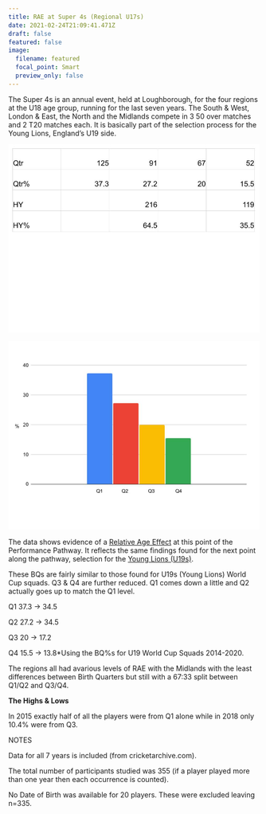 ```yaml
---
title: RAE at Super 4s (Regional U17s)
date: 2021-02-24T21:09:41.471Z
draft: false
featured: false
image:
  filename: featured
  focal_point: Smart
  preview_only: false
---
```

The Super 4s is an annual event, held at Loughborough, for the four regions at the U18 age group, running for the last seven years. The South & West, London & East, the North and the Midlands compete in 3 50 over matches and 2 T20 matches each. It is basically part of the selection process for the Young Lions, England’s U19 side.

![](super4s-qtr-s.jpg)

![](u17-super-4s-qtr-.jpg)

The data shows evidence of a [Relative Age Effect](https://onemoresummer.co.uk/post/what-is-relative-age-effect/) at this point of the Performance Pathway. It reflects the same findings found for the next point along the pathway, selection for the [Young Lions (U19s)](https://onemoresummer.co.uk/post/rae-increasing-in-england-u19-world-cup-squads/).

These BQs are fairly similar to those found for U19s (Young Lions) World Cup squads. Q3 & Q4 are further reduced. Q1 comes down a little and Q2 actually goes up to match the Q1 level.

Q1 37.3 -> 34.5

Q2 27.2 -> 34.5

Q3 20 -> 17.2

Q4 15.5 -> 13.8*Using the BQ%s for U19 World Cup Squads 2014-2020.

The regions all had avarious levels of RAE with the Midlands with the least differences between Birth Quarters but still with a 67:33 split between Q1/Q2 and Q3/Q4.

**The Highs & Lows**

In 2015 exactly half of all the players were from Q1 alone while in 2018 only 10.4% were from Q3.

NOTES

Data for all 7 years is included (from cricketarchive.com).

The total number of participants studied was 355 (if a player played more than one year then each occurrence is counted).

No Date of Birth was available for 20 players. These were excluded leaving n=335.